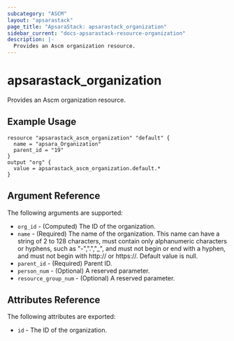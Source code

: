```yaml
---
subcategory: "ASCM"
layout: "apsarastack"
page_title: "ApsaraStack: apsarastack_organization"
sidebar_current: "docs-apsarastack-resource-organization"
description: |-
  Provides an Ascm organization resource.
---
```


# apsarastack\_organization

Provides an Ascm organization resource.

## Example Usage

```
resource "apsarastack_ascm_organization" "default" {
  name = "apsara_Organization"
  parent_id = "19"
}
output "org" {
  value = apsarastack_ascm_organization.default.*
}
```
## Argument Reference

The following arguments are supported:

* `org_id` - (Computed) The ID of the organization.
* `name` - (Required) The name of the organization. This name can have a string of 2 to 128 characters, must contain only alphanumeric characters or hyphens, such as "-",".","_", and must not begin or end with a hyphen, and must not begin with http:// or https://. Default value is null.
* `parent_id` - (Required) Parent ID.
* `person_num` - (Optional) A reserved parameter.
* `resource_group_num` - (Optional) A reserved parameter.

## Attributes Reference

The following attributes are exported:

* `id` - The ID of the organization.
